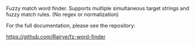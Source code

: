 Fuzzy match word finder. Supports multiple simultaneous target strings and fuzzy match rules. (No regex or normalization)


For the full documentation, please see the repository:

https://github.com/Rairye/fz-word-finder
